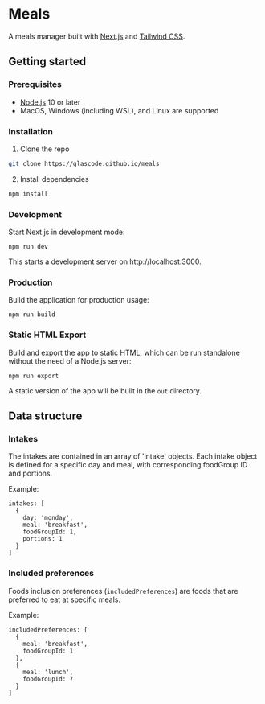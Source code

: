 # Meals

A meals manager built with [Next.js](https://nextjs.org/) and [Tailwind CSS](https://tailwindcss.com/).

## Getting started

### Prerequisites

- [Node.js](https://nodejs.org/en/) 10 or later
- MacOS, Windows (including WSL), and Linux are supported

### Installation

1. Clone the repo
```sh
git clone https://glascode.github.io/meals
```
2. Install dependencies
```sh
npm install
```

### Development

Start Next.js in development mode:
```
npm run dev
```

This starts a development server on http://localhost:3000.


### Production

Build the application for production usage:
```
npm run build
```

### Static HTML Export

Build and export the app to static HTML, which can be run standalone without the need of a Node.js server:
```
npm run export
```

A static version of the app will be built in the `out` directory.

## Data structure

### Intakes

The intakes are contained in an array of 'intake' objects. Each intake object is defined for a specific day and meal, with corresponding foodGroup ID and portions.

Example:
```
intakes: [
  {
    day: 'monday',
    meal: 'breakfast',
    foodGroupId: 1,
    portions: 1
  }
]
```

### Included preferences

Foods inclusion preferences (`includedPreferences`) are foods that are preferred to eat at specific meals.

Example:
```
includedPreferences: [
  {
    meal: 'breakfast',
    foodGroupId: 1
  },
  {
    meal: 'lunch',
    foodGroupId: 7
  }
]
```

